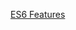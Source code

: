 <!-- @author: Lisa Ma -->

[ES6 Features](https://docs.google.com/presentation/d/1q3YFSZwkWWN5bX06JTa-4Urtyzt-O7jCDutSswkdSjg/edit?usp=sharing)
